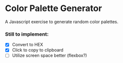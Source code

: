 # Color Palette Generator
A Javascript exercise to generate random color palettes.

### Still to implement:
- [x] Convert to HEX
- [x] Click to copy to clipboard
- [ ] Utilize screen space better (flexbox?)